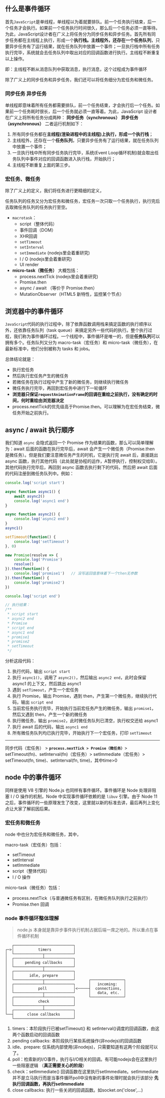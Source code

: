 ## 什么是事件循环

首先`JavaScript`是单线程，单线程以为着就要排队。前一个任务执行结束，后一个任务才会执行。如果前一个任务执行时间很久，那么后一个任务必须一直等待。为此，JavaScript设计者在广义上将任务分为同步任务和异步任务。首先所有同步任务都在主线程上执行，形成一个**执行栈。**主线程外，还存在一个**任务队列**，只要异步任务有了运行结果，就在任务队列中放置一个事件；一旦执行栈中所有任务执行完毕，系统就会去任务队列中取出对应的回调函数进行执行。主线程不断重复以上操作。

即：主线程不断从消息队列中获取消息，执行消息，这个过程成为事件循环

除了广义上的同步任务和异步任务，我们还可以将任务细分为宏任务和微任务。



### 同步任务 异步任务

单线程即意味着所有任务都需要排队，前一个任务结束，才会执行后一个任务。如果前一个任务耗时很长，后一个任务就必须一直等着。为此，JavaScript 设计者在广义上将所有任务分成两种：
**同步任务（synchronous）**
**异步任务（asynchronous）**
二者运行机制如下：

1. 所有同步任务都在**主线程(渲染进程中的主线程)**上执行，形成一个**执行栈**；
2. 主线程外，还存在一个**任务队列**，只要异步任务有了运行结果，就在任务队列中放置一个事件；
3. 一旦执行栈中所有同步任务执行完毕，系统(Event Loop循环机制)就会取出任务队列中事件对应的回调函数进入执行栈，开始执行；
4. 主线程不断重复上面的第三步。

### 宏任务、微任务

除了广义上的定义，我们将任务进行更精细的定义，

​	任务队列的任务又分为宏任务和微任务，宏任务一次只取一个任务执行，执行完后去取微任务队列的任务执行至空。

* `macrotask`：
  * script（整体代码）
  * 事件回调（DOM）
  * XHR回调
  * `setTimeout`
  * `setInterval`
  * `setImmediate` (nodejs里会着重研究)
  * I / O (nodejs里会着重研究)
  * UI render
* **micro-task（微任务）** 大概包括：
  - process.nextTick (nodejs里会着重研究)
  - Promise.then
  - async / await （等价于 Promise.then）
  - MutationObserver（HTML5 新特性，监控某个节点）

## 浏览器中的事件循环

`JavaScript`代码的执行过程中，除了依靠函数调用栈来搞定函数的执行顺序以外，还依靠任务队列（task queue）来搞定另外一些代码的执行。整个执行过程，我们称为事件循环过程。一个线程中，事件循环是唯一的，但是**任务队列**可以拥有多个。任务队列又分为 macro-task（宏任务）和 micro-task（微任务），在最新标准中，他们分别被称为 tasks 和 jobs。

总体结论就是：

- 执行宏任务
- 然后执行宏任务产生的微任务
- 若微任务在执行过程中产生了新的微任务，则继续执行微任务
- 微任务执行完毕，再回到宏任务中进行下一轮循环
- **浏览器只保证`requestAnimationFrame`的回调在重绘之前执行，没有确定的时间，何时重绘由浏览器决定**
- process.nextTick的优先级高于Promise.then。可以理解为在宏任务结束，微任务开始之前执行。


## async / await 执行顺序

我们知道 `async` 会隐式返回一个 Promise 作为结果的函数，那么可以简单理解为：await 后面的函数在执行完毕后，await 会产生一个微任务（Promise.then 是微任务）。但是我们要注意微任务产生的时机，它是执行完 await 后，直接跳出 async 函数，执行其他代码（此处就是协程的运作，A暂停执行，控制权交给B）。其他代码执行完毕后，再回到 async 函数去执行剩下的代码，然后把 await 后面的代码注册到微任务队列中。例如：

```js
console.log('script start')

async function async1() {
	await async2()
	console.log('async1 end')
}

async function async2() {
	console.log('async2 end')
}
async1()

setTimeout(function() {
	console.log('setTimeout')
}, 0)

new Promise(resolve => {
	console.log('Promise')
	resolve()
}).then(function() {
	console.log('promise1')   // 没写返回值意味着下一个then无参数
}).then(function() {
	console.log('promise2')
})

console.log('script end')

// 执行结果：
/**
 * script start
 * async2 end
 * Promise
 * script end
 * async1 end
 * promise1
 * promise2
 * setTimeout
 */
```

分析这段代码：

1. 执行代码，输出 `script start`
2. 执行 `async1()`，调用了 `async2()`，然后输出 `async2 end`，此时会保留 async1 的上下文，然后跳出 async1
3. 遇到 `setTimeout`，产生一个宏任务
4. 执行 Promise，输出 Promise，遇到 then，产生第一个微任务，继续执行代码，输出 `script end`
5. 当前宏任务执行完毕，开始执行当前宏任务产生的微任务，输出 `promise1`，然后又遇到 then，产生一个新的微任务
6. 执行微任务，输出 `promise2`，此时微任务队列已清空，执行权交还给 async1
7. 执行 await 后的代码，输出 `async1 end`
8. 所有微任务队列均已执行完毕，开始执行下一个宏任务，打印 `setTimeout`

---

同步代码（宏任务） > **`process.nextTick > Promise（微任务）`**> setTimeout(fn)、setInterval(fn)（宏任务）> setImmediate（宏任务）> setTimeout(fn, time)、setInterval(fn, time)，其中time>0



## node 中的事件循环

同样是使用 V8 引擎的 Node.js 也同样有事件循环。事件循环是 Node 处理非阻塞 I / O 操作的机制，Node 中实现事件循环依赖的是 `libuv` 引擎。由于 Node 11 之后，事件循环的一些原理发生了改变，这里就以新的标准去讲，最后再列上变化点让大家了解前因后果。

### 宏任务和微任务

node 中也分为宏任务和微任务，其中，

macro-task（宏任务）包括：

- setTimeout
- setInterval
- setImmediate 
- script（整体代码）
- I / O 操作

micro-task（微任务）包括：

- process.nextTick（与普通微任务有区别，在微任务队列执行之前执行）
- Promise.then 回调

### node 事件循环整体理解

> node.js 本身就是靠异步事件执行机制占据后端一席之地的。所以重点在事件循环机制

```
   ┌───────────────────────────┐
┌─>│           timers          │
│  └─────────────┬─────────────┘
│  ┌─────────────┴─────────────┐
│  │     pending callbacks     │
│  └─────────────┬─────────────┘
│  ┌─────────────┴─────────────┐
│  │       idle, prepare       │
│  └─────────────┬─────────────┘      ┌───────────────┐
│  ┌─────────────┴─────────────┐      │   incoming:   │
│  │           poll            │<─────┤  connections, │
│  └─────────────┬─────────────┘      │   data, etc.  │
│  ┌─────────────┴─────────────┐      └───────────────┘
│  │           check           │
│  └─────────────┬─────────────┘
│  ┌─────────────┴─────────────┐
└──┤      close callbacks      │
   └───────────────────────────┘
```
1. timers：本阶段执行已被setTimeout() 和 setInterval()调度的回调函数，由这两个函数启动的回调函数
2. pending callbacks: 本阶段执行某些系统操作(非nodejs)的回调函数
3. idle、prepare: 仅系统内部使用(非nodejs)，只需要知道有这两个阶段就可以了。
4. poll：检索新的I/O事件，执行与I/O相关的回调。有可能nodejs会在这里执行一些阻塞逻辑 （**真正需要关心的阶段**）
5. check：setImmediate() 回调函数在这里执行setImmediate。setImmediate并不是立马执行而是当事件循环poll中没有新的事件处理时就会执行该部分 **先执行回调函数，再执行setImmediate**
6. close callbacks: 执行一些关闭的回调函数。如socket.on('close',...)